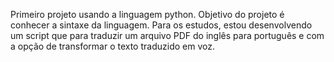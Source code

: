 Primeiro projeto usando a linguagem python.
Objetivo do projeto é conhecer a sintaxe da linguagem.
Para os estudos, estou desenvolvendo um script que para
traduzir um arquivo PDF do inglês para português e com
a opção de transformar o texto traduzido em voz.